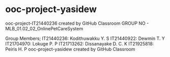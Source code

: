 # ooc-project-yasidew
ooc-project-IT21440236 created by GitHub Classroom GROUP NO - MLB_01.02_02_OnlinePetCareSystem

Group Members;
IT21440236: Kodithuwakku Y. S
IT21440922: Dewmin T. Y
IT21704970: Lokuge P. P
IT21713262: Dissanayake D. C. K
IT21925818: Peiris H. P
ooc-project-yasidew created by GitHub Classroom
